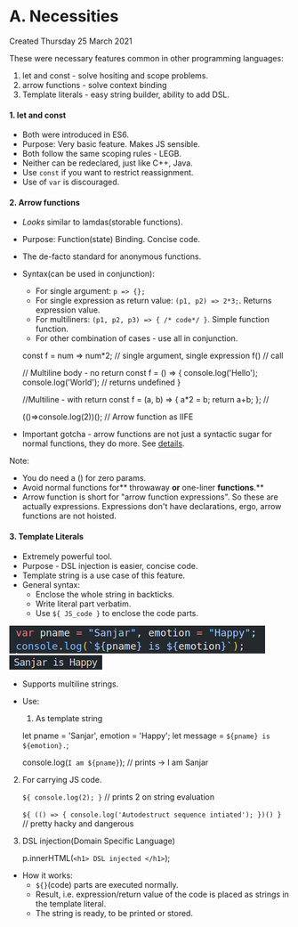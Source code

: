 # A. Necessities
Created Thursday 25 March 2021

These were necessary features common in other programming languages:

1. let and const - solve hositing and scope problems.
2. arrow functions - solve context binding
3. Template literals - easy string builder, ability to add DSL.


#### 1. let and const

* Both were introduced in ES6.
* Purpose: Very basic feature. Makes JS sensible.
* Both follow the same scoping rules - LEGB.
* Neither can be redeclared, just like C++, Java.
* Use ``const`` if you want to restrict reassignment.
* Use of ``var`` is discouraged.


#### 2. Arrow functions

* *Looks* similar to lamdas(storable functions).
* Purpose: Function(state) Binding. Concise code.
* The de-facto standard for anonymous functions.
* Syntax(can be used in conjunction):
	* For single argument: ``p => {};``
	* For single expression as return value: ``(p1, p2) => 2*3;``. Returns expression value.
	* For multiliners: ``(p1, p2, p3) => { /* code*/ }``. Simple function function.
	* For other combination of cases - use all in conjunction.

	const f = num => num*2;	// single argument, single expression
	f() // call
	
	// Multiline body - no return
	const f = () => 
	{
		console.log('Hello');
		console.log('World'); // returns undefined
	}
	
	//Multiline - with return
	const f = (a, b) => {
		a*2 = b; 
		return a+b; 
	}; // 
	
	(()=>console.log(2))(); // Arrow function as IIFE


* Important gotcha - arrow functions are not just a syntactic sugar for normal functions, they do more. See [details](./A._Necessities/this_and_arrow_functions.md).

Note:	

* You do need a () for zero params.
* Avoid normal functions for** throwaway **or** one-liner **functions**.**
* Arrow function is short for "arrow function expressions". So these are actually expressions. Expressions don't have declarations, ergo, arrow functions are not hoisted.


#### 3. Template Literals

* Extremely powerful tool.
* Purpose - DSL injection is easier, concise code.
* Template string is a use case of this feature.
* General syntax: 
	* Enclose the whole string in backticks. 
	* Write literal part verbatim.
	* Use ``${ JS_code }`` to enclose the code parts.

![](./A._Necessities/pasted_image007.png)
![](./A._Necessities/pasted_image008.png)

* Supports multiline strings.
* Use:
	1. As template string

	let pname = 'Sanjar', emotion = 'Happy';
	let message = `${pname} is ${emotion}.`;
	
	console.log(`I am ${pname}`); // prints -> I am Sanjar


2. For carrying JS code.

	`${ console.log(2); }` // prints 2 on string evaluation
	
	`${ (() => { console.log('Autodestruct sequence intiated'); })() } `	// pretty hacky and dangerous


3. DSL injection(Domain Specific Language)

	p.innerHTML(`<h1> DSL injected </h1>`);
 

* How it works:
	* ``${}``(code) parts are executed normally.
	* Result, i.e. expression/return value of the code is placed as strings in the template literal.
	* The string is ready, to be printed or stored.


